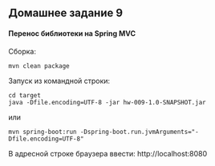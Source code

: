 ## Домашнее задание 9
#### Перенос библиотеки на Spring MVC

Сборка:
````
mvn clean package
````

Запуск из командной строки:
````
cd target
java -Dfile.encoding=UTF-8 -jar hw-009-1.0-SNAPSHOT.jar
````
или
````
mvn spring-boot:run -Dspring-boot.run.jvmArguments="-Dfile.encoding=UTF-8"
````
В адресной строке браузера ввести: http://localhost:8080